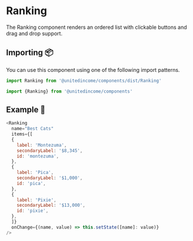 # Ranking

The Ranking component renders an ordered list with clickable buttons and drag and drop support.

## Importing 📦

You can use this component using one of the following import patterns.

```javascript
import Ranking from '@unitedincome/components/dist/Ranking'
```

```javascript
import {Ranking} from '@unitedincome/components'
```

## Example 🚀

```javascript
<Ranking
  name="Best Cats"
  items={[
  {
    label: 'Montezuma',
    secondaryLabel: '$8,345',
    id: 'montezuma',
  },
  {
    label: 'Pica',
    secondaryLabel: '$1,000',
    id: 'pica',
  },
  {
    label: 'Pixie',
    secondaryLabel: '$13,000',
    id: 'pixie',
  },
  ]}
  onChange={(name, value) => this.setState([name]: value)}
/>
```
